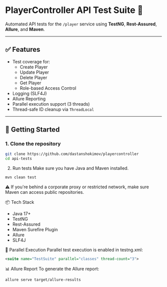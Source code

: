 # PlayerController API Test Suite 🧪

Automated API tests for the `/player` service using **TestNG**, **Rest-Assured**, **Allure**, and **Maven**.

---

## ✅ Features

- Test coverage for:
  - Create Player
  - Update Player
  - Delete Player
  - Get Player
  - Role-based Access Control
- Logging (SLF4J)
- Allure Reporting
- Parallel execution support (3 threads)
- Thread-safe ID cleanup via `ThreadLocal`

---

## 🚀 Getting Started

### 1. Clone the repository

```bash
git clone https://github.com/dastanshokimov/playercontroller
cd api-tests
```
2. Run tests
Make sure you have Java and Maven installed.

```bash
mvn clean test
```
⚠️ If you're behind a corporate proxy or restricted network, make sure Maven can access public repositories.

📦 Tech Stack 
* Java 17+ 
* TestNG 
* Rest-Assured 
* Maven Surefire Plugin 
* Allure 
* SLF4J

🧪 Parallel Execution
Parallel test execution is enabled in testng.xml:

```xml
<suite name="TestSuite" parallel="classes" thread-count="3">
```
📊 Allure Report
To generate the Allure report:

```bash
allure serve target/allure-results